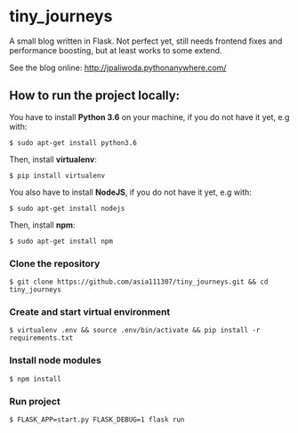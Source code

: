 # tiny_journeys
A small blog written in Flask. Not perfect yet, still needs frontend fixes and performance boosting, but at least works to some extend.

See the blog online: http://jpaliwoda.pythonanywhere.com/

## How to run the project locally:
You have to install **Python 3.6** on your machine, if you do not have it yet, e.g with: 
    
    $ sudo apt-get install python3.6

Then, install **virtualenv**:

    $ pip install virtualenv 


You also have to install **NodeJS**, if you do not have it yet, e.g with: 

    $ sudo apt-get install nodejs

Then, install **npm**:

    $ sudo apt-get install npm

### Clone the repository
    $ git clone https://github.com/asia111307/tiny_journeys.git && cd tiny_journeys

### Create and start virtual environment
    $ virtualenv .env && source .env/bin/activate && pip install -r requirements.txt

### Install node modules
    $ npm install

### Run project
    $ FLASK_APP=start.py FLASK_DEBUG=1 flask run
